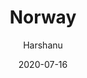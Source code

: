 ---
author: "Harshanu"
title: "Norway"
date: 2020-07-16
description: "Oslo, Norway"
tags: ["Oslo", "Norway", "beach", "northsee", "scandinavia", "nordic", "swimming", "sauna"]
thumbnail: https://photos.harshanu.space/api/v1/t/dfd4f6a679dd6b5aad0d190153dd9e4ba1f07383/eb67a984/fit_2048
---